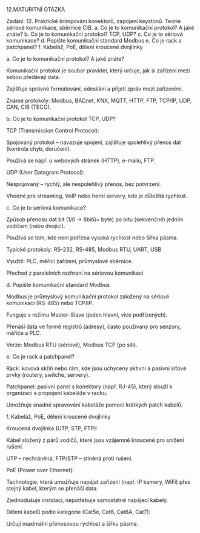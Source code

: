 12.MATURITNÍ OTÁZKA

Zadání: 12. Praktické krimpování konektorů, zapojení keystonů. Teorie sériové komunikace, sběrnice CIB. a. Co je to komunikační protokol? A jaké znáte? b. Co je to komunikační protokol? TCP, UDP? c. Co je to sériová komunikace? d. Popište komunikační standard Modbus e. Co je rack a patchpanel? f. Kabeláž, PoE, dělení kroucené dvojlinky



a. Co je to komunikační protokol? A jaké znáte?

Komunikační protokol je soubor pravidel, který určuje, jak si zařízení mezi sebou předávají data.

Zajišťuje správné formátování, odesílání a přijetí zpráv mezi zařízeními.

Známé protokoly: Modbus, BACnet, KNX, MQTT, HTTP, FTP, TCP/IP, UDP, CAN, CIB (TECO).

b. Co je to komunikační protokol TCP, UDP?

TCP (Transmission Control Protocol):

Spojovaný protokol – navazuje spojení, zajišťuje spolehlivý přenos dat (kontrola chyb, doručení).

Používá se např. u webových stránek (HTTP), e-mailu, FTP.

UDP (User Datagram Protocol):

Nespojovaný – rychlý, ale nespolehlivý přenos, bez potvrzení.

Vhodné pro streaming, VoIP nebo herní servery, kde je důležitá rychlost.

c. Co je to sériová komunikace?

Způsob přenosu dat bit (1/0 -> 8bitů= byte) po bitu (sekvenčně) jedním vodičem (nebo dvojicí).

Používá se tam, kde není potřeba vysoká rychlost nebo šířka pásma.

Typické protokoly: RS-232, RS-485, Modbus RTU, UART, USB

Využití: PLC, měřicí zařízení, průmyslové sběrnice.

Přechod z paralelních rozhraní na sériovou komunikaci

          

d. Popište komunikační standard Modbus

Modbus je průmyslový komunikační protokol založený na sériové komunikaci (RS-485) nebo TCP/IP.

Funguje v režimu Master–Slave (jeden hlavní, více podřízených).

Přenáší data ve formě registrů (adresy), často používaný pro senzory, měřiče a PLC.

Verze: Modbus RTU (sériově), Modbus TCP (po síti).

e. Co je rack a patchpanel?

Rack: kovová skříň nebo rám, kde jsou uchyceny aktivní a pasivní síťové prvky (routery, switche, servery).

Patchpanel: pasivní panel s konektory (např. RJ-45), který slouží k organizaci a propojení kabeláže v racku.

Umožňuje snadné spravování kabeláže pomocí krátkých patch kabelů.

  

f. Kabeláž, PoE, dělení kroucené dvojlinky

Kroucená dvojlinka (UTP, STP, FTP):

Kabel složený z párů vodičů, které jsou vzájemně kroucené pro snížení rušení.

UTP – nechráněná, FTP/STP – stíněná proti rušení.

PoE (Power over Ethernet):

Technologie, která umožňuje napájet zařízení (např. IP kamery, WiFi) přes stejný kabel, kterým se přenáší data.

Zjednodušuje instalaci, nepotřebuje samostatné napájecí kabely.

Dělení kabelů podle kategorie (Cat5e, Cat6, Cat6A, Cat7):

Určují maximální přenosovou rychlost a šířku pásma.

                    		















